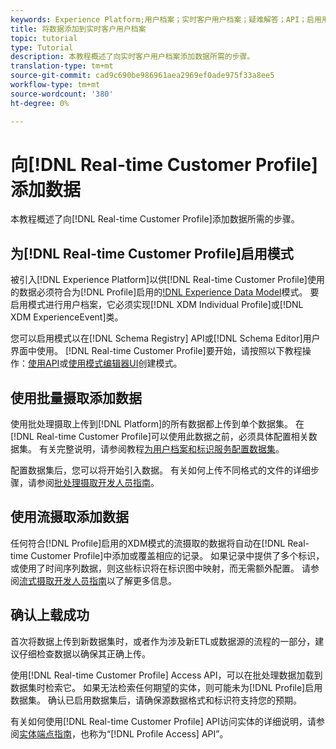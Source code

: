 ```yaml
---
keywords: Experience Platform;用户档案；实时客户用户档案；疑难解答；API；启用用户档案；启用用户档案
title: 将数据添加到实时客户用户档案
topic: tutorial
type: Tutorial
description: 本教程概述了向实时客户用户档案添加数据所需的步骤。
translation-type: tm+mt
source-git-commit: cad9c690be986961aea2969ef0ade975f33a8ee5
workflow-type: tm+mt
source-wordcount: '380'
ht-degree: 0%

---
```



# 向[!DNL Real-time Customer Profile]添加数据

本教程概述了向[!DNL Real-time Customer Profile]添加数据所需的步骤。

## 为[!DNL Real-time Customer Profile]启用模式

被引入[!DNL Experience Platform]以供[!DNL Real-time Customer Profile]使用的数据必须符合为[!DNL Profile]启用的[!DNL Experience Data Model](XDM)模式。 要启用模式进行用户档案，它必须实现[!DNL XDM Individual Profile]或[!DNL XDM ExperienceEvent]类。

您可以启用模式以在[!DNL Schema Registry] API或[!DNL Schema Editor]用户界面中使用。 [!DNL Real-time Customer Profile]要开始，请按照以下教程操作：[使用API](../../xdm/tutorials/create-schema-api.md)或[使用模式编辑器UI](../../xdm/tutorials/create-schema-ui.md)创建模式。

## 使用批量摄取添加数据

使用批处理摄取上传到[!DNL Platform]的所有数据都上传到单个数据集。 在[!DNL Real-time Customer Profile]可以使用此数据之前，必须具体配置相关数据集。 有关完整说明，请参阅教程[为用户档案和标识服务配置数据集](dataset-configuration.md)。

配置数据集后，您可以将开始引入数据。 有关如何上传不同格式的文件的详细步骤，请参阅[批处理摄取开发人员指南](../../ingestion/batch-ingestion/api-overview.md)。

## 使用流摄取添加数据

任何符合[!DNL Profile]启用的XDM模式的流摄取的数据将自动在[!DNL Real-time Customer Profile]中添加或覆盖相应的记录。 如果记录中提供了多个标识，或使用了时间序列数据，则这些标识将在标识图中映射，而无需额外配置。 请参阅[流式摄取开发人员指南](../../ingestion/tutorials/streaming-record-data.md)以了解更多信息。

## 确认上载成功

首次将数据上传到新数据集时，或者作为涉及新ETL或数据源的流程的一部分，建议仔细检查数据以确保其正确上传。

使用[!DNL Real-time Customer Profile] Access API，可以在批处理数据加载到数据集时检索它。 如果无法检索任何期望的实体，则可能未为[!DNL Profile]启用数据集。 确认已启用数据集后，请确保源数据格式和标识符支持您的预期。

有关如何使用[!DNL Real-time Customer Profile] API访问实体的详细说明，请参阅[实体端点指南](../api/entities.md)，也称为“[!DNL Profile Access] API”。